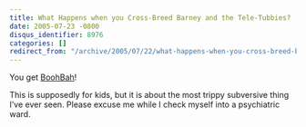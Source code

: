 ```yaml
---
title: What Happens when you Cross-Breed Barney and the Tele-Tubbies?
date: 2005-07-23 -0800
disqus_identifier: 8976
categories: []
redirect_from: "/archive/2005/07/22/what-happens-when-you-cross-breed-barney-and-the-tele-tubbies.aspx/"
---
```


You get [BoohBah](http://www.boohbah.com/zone.html)!

This is supposedly for kids, but it is about the most trippy subversive
thing I’ve ever seen. Please excuse me while I check myself into a
psychiatric ward.

